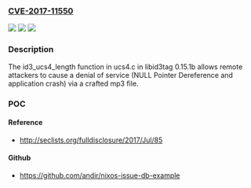 ### [CVE-2017-11550](https://cve.mitre.org/cgi-bin/cvename.cgi?name=CVE-2017-11550)
![](https://img.shields.io/static/v1?label=Product&message=n%2Fa&color=blue)
![](https://img.shields.io/static/v1?label=Version&message=n%2Fa&color=blue)
![](https://img.shields.io/static/v1?label=Vulnerability&message=n%2Fa&color=brighgreen)

### Description

The id3_ucs4_length function in ucs4.c in libid3tag 0.15.1b allows remote attackers to cause a denial of service (NULL Pointer Dereference and application crash) via a crafted mp3 file.

### POC

#### Reference
- http://seclists.org/fulldisclosure/2017/Jul/85

#### Github
- https://github.com/andir/nixos-issue-db-example


